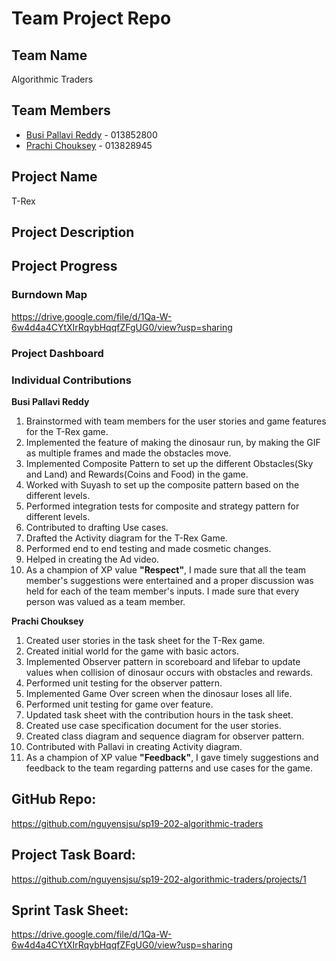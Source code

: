 
# Team Project Repo 

## Team Name

Algorithmic Traders

## Team Members

* [Busi Pallavi Reddy](https://github.com/busipallavi-reddy) - 013852800
* [Prachi Chouksey](https://github.com/prachichouksey) - 013828945


## Project Name

T-Rex

## Project Description



## Project Progress

### Burndown Map
https://drive.google.com/file/d/1Qa-W-6w4d4a4CYtXIrRqybHqqfZFgUG0/view?usp=sharing

### Project Dashboard

### Individual Contributions

**Busi Pallavi Reddy** 

1. Brainstormed with team members for the user stories and game features for the T-Rex game.
2. Implemented the feature of making the dinosaur run, by making the GIF as multiple frames and made the obstacles move. 
3. Implemented Composite Pattern to set up the different Obstacles(Sky and Land) and Rewards(Coins and Food) in the game.
4. Worked with Suyash to set up the composite pattern based on the different levels.
5. Performed integration tests for composite and strategy pattern for different levels.
6. Contributed to drafting Use cases.
7. Drafted the Activity diagram for the T-Rex Game.
8. Performed end to end testing and made cosmetic changes.
9. Helped in creating the Ad video.
10. As a champion of XP value **"Respect"**, I made sure that all the team member's suggestions were entertained and a proper discussion was held for each of the team member's inputs. I made sure that every person was valued as a team member.

**Prachi Chouksey** 

1. Created user stories in the task sheet for the T-Rex game.
2. Created initial world for the game with basic actors.
3. Implemented Observer pattern in scoreboard and lifebar to update values when collision of dinosaur occurs with obstacles and rewards.
4. Performed unit testing for the observer pattern.
5. Implemented Game Over screen when the dinosaur loses all life.
6. Performed unit testing for game over feature.
7. Updated task sheet with the contribution hours in the task sheet.
8. Created use case specification document for the user stories.
9. Created class diagram and sequence diagram for observer pattern.
10. Contributed with Pallavi in creating Activity diagram.
11. As a champion of XP value **"Feedback"**, I gave timely suggestions and feedback to the team regarding patterns and use cases for the game.

## GitHub Repo:
https://github.com/nguyensjsu/sp19-202-algorithmic-traders

## Project Task Board:
https://github.com/nguyensjsu/sp19-202-algorithmic-traders/projects/1

## Sprint Task Sheet:
https://drive.google.com/file/d/1Qa-W-6w4d4a4CYtXIrRqybHqqfZFgUG0/view?usp=sharing
